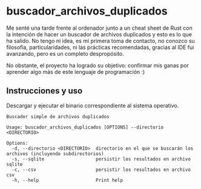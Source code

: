 # buscador_archivos_duplicados
Me senté una tarde frente al ordenador junto a un cheat sheet de Rust con la intención de hacer un buscador de archivos duplicados y esto es lo que ha salido. No tengo ni idea, es mi primera toma de contacto, no conozco su filosofía, particularidades, ni las prácticas recomendadas, gracias al IDE fui avanzando, pero es un completo despropósito. 

No obstante, el proyecto ha logrado su objetivo: confirmar mis ganas por aprender algo más de este lenguaje de programación :)

## Instrucciones y uso
Descargar y ejecutar el binario correspondiente al sistema operativo.
```text
Buscador simple de archivos duplicados

Usage: buscador_archivos_duplicados [OPTIONS] --directorio <DIRECTORIO>

Options:
  -d, --directorio <DIRECTORIO>  directorio en el que se buscarán los archivos (incluyendo subdirectorios)
  -s, --sqlite                   persistir los resultados en archivo sqlite
  -c, --csv                      persistir los resultados en archivo csv
  -h, --help                     Print help
`````` 